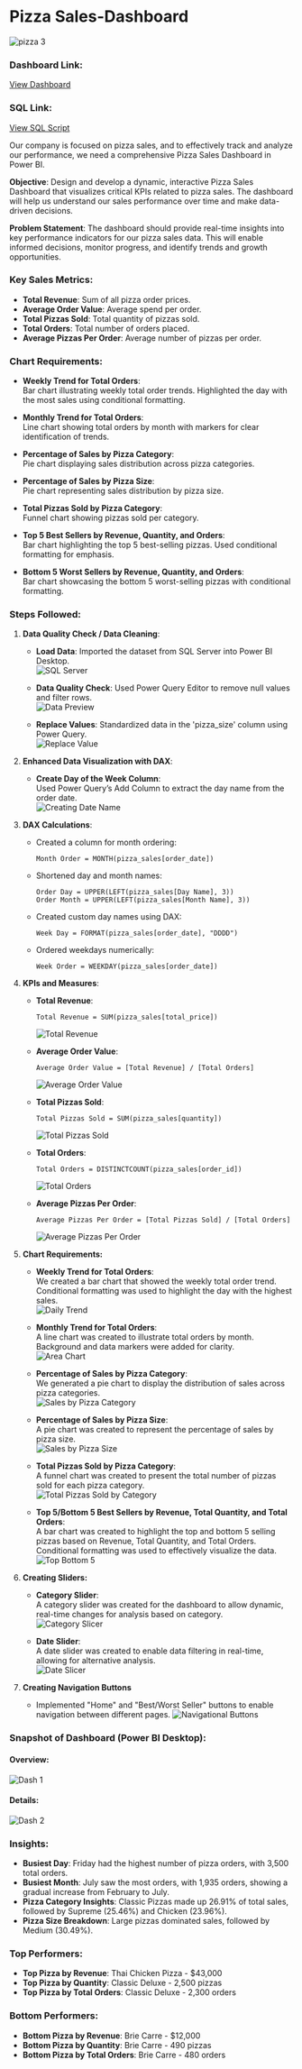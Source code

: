 # Pizza Sales-Dashboard

![pizza  3](https://github.com/user-attachments/assets/e809cea0-665b-42a4-8f9c-ebc51f546004)
### Dashboard Link: 
[View Dashboard](https://app.powerbi.com/view?r=eyJrIjoiNDBmNDQwZWMtZTA5NS00NGZlLThlYWYtZWRmYWEyNDgwNGVlIiwidCI6ImQyZWNmMmFkLTQ3ZTQtNDgxMi1hODAzLWVmMGZiNGNkODBmMiJ9)

### SQL Link: 
[View SQL Script](https://github.com/AlexanderHolland/Portfolio-Projects/blob/main/Pizza%20Sales.sql)

Our company is focused on pizza sales, and to effectively track and analyze our performance, we need a comprehensive Pizza Sales Dashboard in Power BI.

**Objective**: 
Design and develop a dynamic, interactive Pizza Sales Dashboard that visualizes critical KPIs related to pizza sales. The dashboard will help us understand our sales performance over time and make data-driven decisions.

**Problem Statement**: 
The dashboard should provide real-time insights into key performance indicators for our pizza sales data. This will enable informed decisions, monitor progress, and identify trends and growth opportunities.

### Key Sales Metrics:
- **Total Revenue**: Sum of all pizza order prices.
- **Average Order Value**: Average spend per order.
- **Total Pizzas Sold**: Total quantity of pizzas sold.
- **Total Orders**: Total number of orders placed.
- **Average Pizzas Per Order**: Average number of pizzas per order.

### Chart Requirements:
- **Weekly Trend for Total Orders**:  
  Bar chart illustrating weekly total order trends. Highlighted the day with the most sales using conditional formatting.
  
- **Monthly Trend for Total Orders**:  
  Line chart showing total orders by month with markers for clear identification of trends.
  
- **Percentage of Sales by Pizza Category**:  
  Pie chart displaying sales distribution across pizza categories.
  
- **Percentage of Sales by Pizza Size**:  
  Pie chart representing sales distribution by pizza size.
  
- **Total Pizzas Sold by Pizza Category**:  
  Funnel chart showing pizzas sold per category.
  
- **Top 5 Best Sellers by Revenue, Quantity, and Orders**:  
  Bar chart highlighting the top 5 best-selling pizzas. Used conditional formatting for emphasis.
  
- **Bottom 5 Worst Sellers by Revenue, Quantity, and Orders**:  
  Bar chart showcasing the bottom 5 worst-selling pizzas with conditional formatting.

### Steps Followed:

1. **Data Quality Check / Data Cleaning**:  
   - **Load Data**: Imported the dataset from SQL Server into Power BI Desktop.  
     ![SQL Server](https://github.com/user-attachments/assets/61c2b3a8-12e1-4a6f-a98f-b64d1481ee8d)
     
   - **Data Quality Check**: Used Power Query Editor to remove null values and filter rows.  
     ![Data Preview](https://github.com/user-attachments/assets/bb898399-fecc-4351-8f5d-1400550210bf)
     
   - **Replace Values**: Standardized data in the 'pizza_size' column using Power Query.  
     ![Replace Value](https://github.com/user-attachments/assets/2c805197-80ee-47c8-aa49-7382b0302743)

2. **Enhanced Data Visualization with DAX**:  
   - **Create Day of the Week Column**:  
     Used Power Query’s Add Column to extract the day name from the order date.  
     ![Creating Date Name](https://github.com/user-attachments/assets/37ed8724-9213-409d-b6e6-7d929abb4b53)

3. **DAX Calculations**:
   - Created a column for month ordering:  
     ```DAX
     Month Order = MONTH(pizza_sales[order_date])
     ```
     
   - Shortened day and month names:  
     ```DAX
     Order Day = UPPER(LEFT(pizza_sales[Day Name], 3))
     Order Month = UPPER(LEFT(pizza_sales[Month Name], 3))
     ```
     
   - Created custom day names using DAX:  
     ```DAX
     Week Day = FORMAT(pizza_sales[order_date], "DDDD")
     ```
     
   - Ordered weekdays numerically:  
     ```DAX
     Week Order = WEEKDAY(pizza_sales[order_date])
     ```

4. **KPIs and Measures**:

   - **Total Revenue**:  
     ```DAX
     Total Revenue = SUM(pizza_sales[total_price])
     ```  
     ![Total Revenue](https://github.com/user-attachments/assets/e0f5e1be-9892-476b-9af4-b47e74449d82)
     
   - **Average Order Value**:  
     ```DAX
     Average Order Value = [Total Revenue] / [Total Orders]
     ```  
     ![Average Order Value](https://github.com/user-attachments/assets/f7a1d37e-6ec1-44e1-80c1-f1e184f845c8)
     
   - **Total Pizzas Sold**:  
     ```DAX
     Total Pizzas Sold = SUM(pizza_sales[quantity])
     ```  
     ![Total Pizzas Sold](https://github.com/user-attachments/assets/d7d131a8-a207-497c-ae8f-15121782ec1b)
     
   - **Total Orders**:  
     ```DAX
     Total Orders = DISTINCTCOUNT(pizza_sales[order_id])
     ```  
     ![Total Orders](https://github.com/user-attachments/assets/7d3cced7-e238-47d4-87f4-1f556e0d73ed)
     
   - **Average Pizzas Per Order**:  
     ```DAX
     Average Pizzas Per Order = [Total Pizzas Sold] / [Total Orders]
     ```  
     ![Average Pizzas Per Order](https://github.com/user-attachments/assets/759e9e12-aeb2-4254-9949-9788fadccca0)

5. **Chart Requirements:**

   - **Weekly Trend for Total Orders**:  
     We created a bar chart that showed the weekly total order trend. Conditional formatting was used to highlight the day with the highest sales.  
     ![Daily Trend](https://github.com/user-attachments/assets/1fcc4fa6-40b8-4fc4-8106-f26e8f7e429d)

   - **Monthly Trend for Total Orders**:  
     A line chart was created to illustrate total orders by month. Background and data markers were added for clarity.  
     ![Area Chart](https://github.com/user-attachments/assets/61f848fc-acd6-40cf-8290-29f8a438572d)

   - **Percentage of Sales by Pizza Category**:  
     We generated a pie chart to display the distribution of sales across pizza categories.  
     ![Sales by Pizza Category](https://github.com/user-attachments/assets/257f28df-bb17-4fed-a694-1f77dae5fa5b)

   - **Percentage of Sales by Pizza Size**:  
     A pie chart was created to represent the percentage of sales by pizza size.  
     ![Sales by Pizza Size](https://github.com/user-attachments/assets/52d0ddb0-15b7-4fe3-8ce3-a150541fbc7f)

   - **Total Pizzas Sold by Pizza Category**:  
     A funnel chart was created to present the total number of pizzas sold for each pizza category.  
     ![Total Pizzas Sold by Category](https://github.com/user-attachments/assets/a8cf5675-36f7-4b44-82e1-f1f57feff60f)

   - **Top 5/Bottom 5 Best Sellers by Revenue, Total Quantity, and Total Orders**:  
     A bar chart was created to highlight the top and bottom 5 selling pizzas based on Revenue, Total Quantity, and Total Orders. Conditional formatting was used to effectively visualize the data.  
     ![Top Bottom 5](https://github.com/user-attachments/assets/562db75c-c39d-448f-b742-1d0921f66ef7)

6. **Creating Sliders:**

   - **Category Slider**:  
     A category slider was created for the dashboard to allow dynamic, real-time changes for analysis based on category.  
     ![Category Slicer](https://github.com/user-attachments/assets/5339c4aa-806f-4178-b9e3-2618d8be6897)

   - **Date Slider**:  
     A date slider was created to enable data filtering in real-time, allowing for alternative analysis.  
     ![Date Slicer](https://github.com/user-attachments/assets/fe296365-8316-427e-9b79-7f377731e092)

7. **Creating Navigation Buttons**


   - Implemented "Home" and "Best/Worst Seller" buttons to enable navigation between different pages. 
      ![Navigational Buttons](https://github.com/user-attachments/assets/bd5e7d06-dd31-45e6-a3b9-043ffb1abb58)
### Snapshot of Dashboard (Power BI Desktop):
#### Overview:
![Dash 1](https://github.com/user-attachments/assets/10e6e641-d83a-4f87-8691-ecb8147148b8)

#### Details:
![Dash 2](https://github.com/user-attachments/assets/267ab106-8f5e-4b62-8d3f-c3edb1d709fd)

### Insights:
- **Busiest Day**: Friday had the highest number of pizza orders, with 3,500 total orders.
- **Busiest Month**: July saw the most orders, with 1,935 orders, showing a gradual increase from February to July.
- **Pizza Category Insights**: Classic Pizzas made up 26.91% of total sales, followed by Supreme (25.46%) and Chicken (23.96%).
- **Pizza Size Breakdown**: Large pizzas dominated sales, followed by Medium (30.49%).

### Top Performers:
- **Top Pizza by Revenue**: Thai Chicken Pizza - $43,000
- **Top Pizza by Quantity**: Classic Deluxe - 2,500 pizzas
- **Top Pizza by Total Orders**: Classic Deluxe - 2,300 orders

### Bottom Performers:
- **Bottom Pizza by Revenue**: Brie Carre - $12,000
- **Bottom Pizza by Quantity**: Brie Carre - 490 pizzas
- **Bottom Pizza by Total Orders**: Brie Carre - 480 orders


